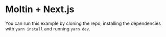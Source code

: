 # Moltin + Next.js

You can run this example by cloning the repo, installing the dependencies with `yarn install` and running `yarn dev`.
